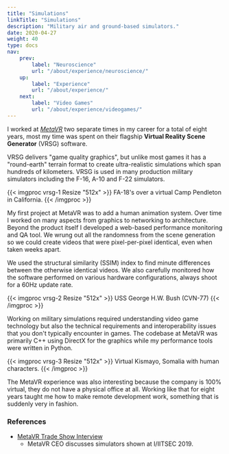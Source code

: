 ```yaml
---
title: "Simulations"
linkTitle: "Simulations"
description: "Military air and ground-based simulators."
date: 2020-04-27
weight: 40
type: docs
nav:
    prev:
        label: "Neuroscience"
        url: "/about/experience/neuroscience/"
    up:
        label: "Experience"
        url: "/about/experience/"
    next:
        label: "Video Games"
        url: "/about/experience/videogames/"
---
```


I worked at [*MetaVR*](http://metavr.com) two separate times in my career
for a total of eight years, most my time was spent on their flagship
**Virtual Reality Scene Generator** (VRSG) software.

VRSG delivers "game quality graphics", but unlike most games it has a
"round-earth" terrain format to create ultra-realistic simulations which
span hundreds of kilometers. VRSG is used in many production military
simulators including the F-16, A-10 and F-22 simulators.

{{< imgproc vrsg-1 Resize "512x" >}}
FA-18's over a virtual Camp Pendleton in California.
{{< /imgproc >}}

My first project at MetaVR was to add a human animation system. Over time I
worked on many aspects from graphics to networking to architecture. Beyond
the product itself I developed a web-based performance monitoring and QA
tool. We wrung out all the randomness from the scene generation so we
could create videos that were pixel-per-pixel identical, even when taken
weeks apart.

We used the structural similarity (SSIM) index to find minute differences
between the otherwise identical videos. We also carefully monitored how the
software performed on various hardware configurations, always shoot for a
60Hz update rate.

{{< imgproc vrsg-2 Resize "512x" >}}
USS George H.W. Bush (CVN-77)
{{< /imgproc >}}

Working on military simulations required understanding video game
technology but also the technical requirements and interoperability issues
that you don't typically encounter in games. The codebase at MetaVR was
primarily C++ using DirectX for the graphics while my performance tools
were written in Python.

{{< imgproc vrsg-3 Resize "512x" >}}
Virtual Kismayo, Somalia with human characters.
{{< /imgproc >}}

The MetaVR experience was also interesting because the company is 100%
virtual, they do not have a physical office at all. Working like that for
eight years taught me how to make remote development work, something that
is suddenly very in fashion.

### References

* [MetaVR Trade Show Interview](https://youtu.be/dtut-pGqYhA)
    * MetaVR CEO discusses simulators shown at I/IITSEC 2019.
